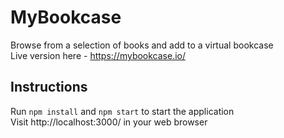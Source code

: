 # MyBookcase  
Browse from a selection of books and add to a virtual bookcase  
Live version here - https://mybookcase.io/

## Instructions  
Run `npm install` and `npm start` to start the application  
Visit http://localhost:3000/ in your web browser  

